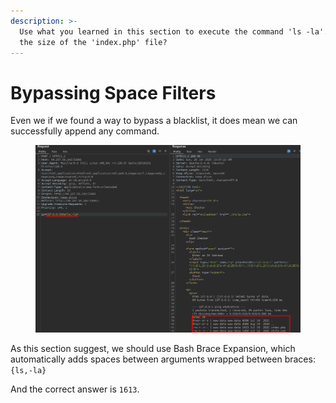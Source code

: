 ```yaml
---
description: >-
  Use what you learned in this section to execute the command 'ls -la'. What is
  the size of the 'index.php' file?
---
```


# Bypassing Space Filters

Even we if we found a way to bypass a blacklist, it does mean we can successfully append any command.

<figure><img src="../../../.gitbook/assets/image (3) (1) (1) (1) (1) (1) (1) (1) (1) (1) (1) (1) (1) (1) (1) (1) (1) (1) (1).png" alt=""><figcaption></figcaption></figure>

As this section suggest, we should use Bash Brace Expansion, which automatically adds spaces between arguments wrapped between braces: `{ls,-la}`

And the correct answer is `1613`.&#x20;
